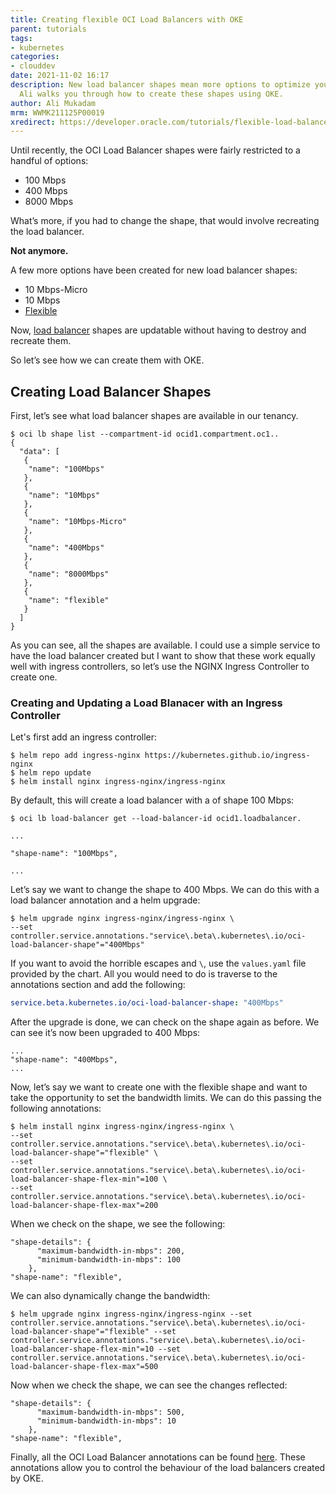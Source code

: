 ```yaml
---
title: Creating flexible OCI Load Balancers with OKE
parent: tutorials
tags:
- kubernetes
categories:
- clouddev
date: 2021-11-02 16:17
description: New load balancer shapes mean more options to optimize your configuration.
  Ali walks you through how to create these shapes using OKE.
author: Ali Mukadam
mrm: WWMK211125P00019
xredirect: https://developer.oracle.com/tutorials/flexible-load-balancers-oke/
---
```

Until recently, the OCI Load Balancer shapes were fairly restricted to a handful of options:

* 100 Mbps
* 400 Mbps
* 8000 Mbps

What’s more, if you had to change the shape, that would involve recreating the load balancer. 

**Not anymore.**

A few more options have been created for new load balancer shapes:

* 10 Mbps-Micro
* 10 Mbps
* [Flexible](https://blogs.oracle.com/cloud-infrastructure/post/announcing-oracle-cloud-infrastructure-flexible-load-balancing)

Now, [load balancer](https://blogs.oracle.com/cloud-infrastructure/introducing-dynamic-update-of-load-balancer-shapes) shapes are updatable without having to destroy and recreate them.

So let’s see how we can create them with OKE.

## Creating Load Balancer Shapes

First, let’s see what load balancer shapes are available in our tenancy.

```console
$ oci lb shape list --compartment-id ocid1.compartment.oc1..   
{ 
  "data": [
   {
    "name": "100Mbps"
   },
   {
    "name": "10Mbps"
   },
   {
    "name": "10Mbps-Micro"
   },
   {
    "name": "400Mbps"
   },
   {
    "name": "8000Mbps"
   },
   {
    "name": "flexible"
   }
  ]
}
```

As you can see, all the shapes are available. I could use a simple service to have the load balancer created but I want to show that these work equally well with ingress controllers, so let’s use the NGINX Ingress Controller to create one.

### Creating and Updating a Load Blanacer with an Ingress Controller

Let's first add an ingress controller:

```console
$ helm repo add ingress-nginx https://kubernetes.github.io/ingress-nginx
$ helm repo update
$ helm install nginx ingress-nginx/ingress-nginx
```

By default, this will create a load balancer with a of shape 100 Mbps:

```console
$ oci lb load-balancer get --load-balancer-id ocid1.loadbalancer.

...

"shape-name": "100Mbps",

...
```

Let’s say we want to change the shape to 400 Mbps. We can do this with a load balancer annotation and a helm upgrade:

```console
$ helm upgrade nginx ingress-nginx/ingress-nginx \
--set controller.service.annotations."service\.beta\.kubernetes\.io/oci-load-balancer-shape"="400Mbps"
```

If you want to avoid the horrible escapes and `\`, use the `values.yaml` file provided by the chart. All you would need to do is traverse to the annotations section and add the following:

```yaml
service.beta.kubernetes.io/oci-load-balancer-shape: "400Mbps"
```

After the upgrade is done, we can check on the shape again as before. We can see it’s now been upgraded to 400 Mbps:

```console
...
"shape-name": "400Mbps",
...
```

Now, let’s say we want to create one with the flexible shape and want to take the opportunity to set the bandwidth limits. We can do this passing the following annotations:

```console
$ helm install nginx ingress-nginx/ingress-nginx \ 
--set controller.service.annotations."service\.beta\.kubernetes\.io/oci-load-balancer-shape"="flexible" \ 
--set controller.service.annotations."service\.beta\.kubernetes\.io/oci-load-balancer-shape-flex-min"=100 \ 
--set controller.service.annotations."service\.beta\.kubernetes\.io/oci-load-balancer-shape-flex-max"=200
```

When we check on the shape, we see the following:

```console
"shape-details": {                                                                                                                                                                        
      "maximum-bandwidth-in-mbps": 200,                                                                                                                                                       
      "minimum-bandwidth-in-mbps": 100                                                                                                                                                        
    },                                                                                                                                                                                        
"shape-name": "flexible",
```


We can also dynamically change the bandwidth:

```console
$ helm upgrade nginx ingress-nginx/ingress-nginx --set controller.service.annotations."service\.beta\.kubernetes\.io/oci-load-balancer-shape"="flexible" --set controller.service.annotations."service\.beta\.kubernetes\.io/oci-load-balancer-shape-flex-min"=10 --set controller.service.annotations."service\.beta\.kubernetes\.io/oci-load-balancer-shape-flex-max"=500
```

Now when we check the shape, we can see the changes reflected:

```console
"shape-details": {          
      "maximum-bandwidth-in-mbps": 500,
      "minimum-bandwidth-in-mbps": 10
    },
"shape-name": "flexible",
```

Finally, all the OCI Load Balancer annotations can be found [here](https://github.com/oracle/oci-cloud-controller-manager/blob/master/docs/load-balancer-annotations.md). These annotations allow you to control the behaviour of the load balancers created by OKE.
